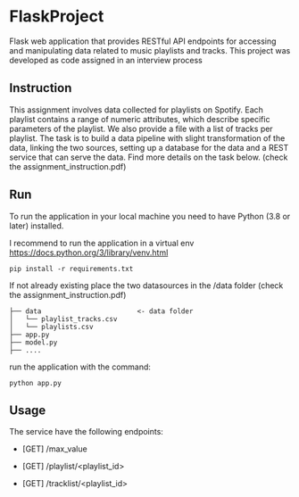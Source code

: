 # FlaskProject

Flask web application that provides RESTful API endpoints for accessing and manipulating data related to music playlists and tracks. This project was developed as code assigned in an interview process

## Instruction
This assignment involves data collected for playlists on Spotify. Each playlist contains a range of
numeric attributes, which describe specific parameters of the playlist. We also provide a file with
a list of tracks per playlist. The task is to build a data pipeline with slight transformation of the
data, linking the two sources, setting up a database for the data and a REST service that can
serve the data. Find more details on the task below. (check the assignment_instruction.pdf)


## Run
To run the application in your local machine you need to have Python (3.8 or later) installed.

I recommend to run the application in a virtual env https://docs.python.org/3/library/venv.html
```
pip install -r requirements.txt
```

If not already existing place the two datasources in the /data folder (check the assignment_instruction.pdf)
```
├── data                        <- data folder
│   └── playlist_tracks.csv     
│   └── playlists.csv 
├── app.py
├── model.py
├── ....
```

run the application with the command:
```
python app.py
```

## Usage

The service have the following endpoints:

- [GET] /max_value

- [GET] /playlist/<playlist_id>

- [GET] /tracklist/<playlist_id>

